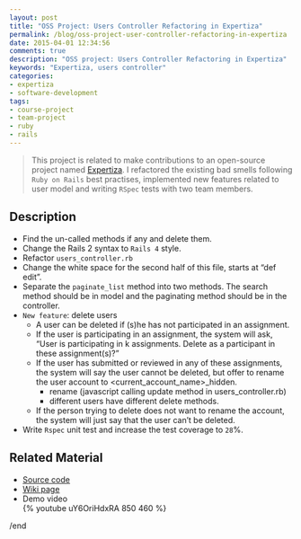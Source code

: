 ```yaml
---
layout: post
title: "OSS Project: Users Controller Refactoring in Expertiza"
permalink: /blog/oss-project-user-controller-refactoring-in-expertiza
date: 2015-04-01 12:34:56
comments: true
description: "OSS project: Users Controller Refactoring in Expertiza"
keywords: "Expertiza, users controller"
categories:
- expertiza
- software-development
tags:
- course-project
- team-project
- ruby
- rails
---
```


> This project is related to make contributions to an open-source project named <a href="https://github.com/expertiza/expertiza" target="_blank">Expertiza</a>. I refactored the existing bad smells following `Ruby on Rails` best practises, implemented new features related to user model and writing `RSpec` tests with two team members.

## Description

* Find the un-called methods if any and delete them.
* Change the Rails 2 syntax to `Rails 4` style.
* Refactor `users_controller.rb`
 * Change the white space for the second half of this file, starts at “def edit”.
 * Separate the `paginate_list` method into two methods. The search method should be in model and the paginating method should be in the controller. 
* `New feature`: delete users
  * A user can be deleted if (s)he has not participated in an assignment.
  * If the user is participating in an assignment, the system will ask, “User is participating in k assignments. Delete as a participant in these assignment(s)?” 
  * If the user has submitted or reviewed in any of these assignments, the system will say the user cannot be deleted, but offer to rename the user account to <current_account_name>_hidden.
    * rename (javascript calling update method in users_controller.rb)
    * different users have different delete methods. 
  * If the person trying to delete does not want to rename the account, the system will just say that the user can’t be deleted.
 * Write `Rspec` unit test and increase the test coverage to `28`%.

## Related Material

* <u><a href="https://github.com/expertiza/expertiza/pull/505" target="_blank">Source code</a></u>
* <u><a href="http://wiki.expertiza.ncsu.edu/index.php/CSC/ECE_517_Spring_2015/oss_E1506_SYZ" target="_blank">Wiki page</a></u>
* Demo video  
{% youtube uY6OriHdxRA 850 460 %}

/end
